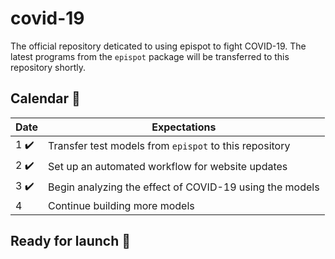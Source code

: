 # covid-19
The official repository deticated to using epispot to fight COVID-19.
The latest programs from the `epispot` package will be transferred to this repository shortly.

## Calendar :calendar:
Date | Expectations
--- | ---
1 :heavy_check_mark: | Transfer test models from `epispot` to this repository
2 :heavy_check_mark: | Set up an automated workflow for website updates
3 :heavy_check_mark: | Begin analyzing the effect of COVID-19 using the models
4 | Continue building more models

## Ready for launch :rocket:

